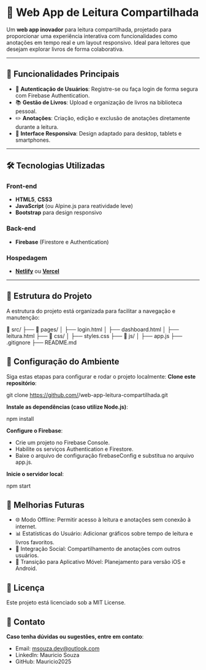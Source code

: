 # 📖 Web App de Leitura Compartilhada

Um **web app inovador** para leitura compartilhada, projetado para proporcionar uma experiência interativa com funcionalidades como anotações em tempo real e um layout responsivo. Ideal para leitores que desejam explorar livros de forma colaborativa.

---

## 🌟 Funcionalidades Principais

- 🔐 **Autenticação de Usuários**: Registre-se ou faça login de forma segura com Firebase Authentication.
- 📚 **Gestão de Livros**: Upload e organização de livros na biblioteca pessoal.
- ✏️ **Anotações**: Criação, edição e exclusão de anotações diretamente durante a leitura.
- 📱 **Interface Responsiva**: Design adaptado para desktop, tablets e smartphones.

---

## 🛠️ Tecnologias Utilizadas

### Front-end
- **HTML5**, **CSS3**
- **JavaScript** (ou Alpine.js para reatividade leve)
- **Bootstrap** para design responsivo

### Back-end
- **Firebase** (Firestore e Authentication)

### Hospedagem
- [**Netlify**](https://netlify.com) ou [**Vercel**](https://vercel.com)

---

## 📂 Estrutura do Projeto

A estrutura do projeto está organizada para facilitar a navegação e manutenção:

📁 src/
├── 📁 pages/
│   ├── login.html
│   ├── dashboard.html
│   ├── leitura.html
├── 📁 css/
│   ├── styles.css
├── 📁 js/
│   ├── app.js
├── .gitignore
├── README.md


## 🚀 Configuração do Ambiente

Siga estas etapas para configurar e rodar o projeto localmente:
**Clone este repositório**:

git clone https://github.com/<seu-usuario>/web-app-leitura-compartilhada.git

**Instale as dependências (caso utilize Node.js)**:

npm install

**Configure o Firebase**:

- Crie um projeto no Firebase Console.
- Habilite os serviços Authentication e Firestore.
- Baixe o arquivo de configuração firebaseConfig e substitua no arquivo app.js.

**Inicie o servidor local**:

npm start


## 🎨 Melhorias Futuras

- 🌐 Modo Offline: Permitir acesso à leitura e anotações sem conexão à internet.
- 📊 Estatísticas do Usuário: Adicionar gráficos sobre tempo de leitura e livros favoritos.
- 🤝 Integração Social: Compartilhamento de anotações com outros usuários.
- 📱 Transição para Aplicativo Móvel: Planejamento para versão iOS e Android.

## 📝 Licença

Este projeto está licenciado sob a MIT License.

## 👥 Contato
**Caso tenha dúvidas ou sugestões, entre em contato**:

- Email: msouza.dev@outlook.com
- LinkedIn: Mauricio Souza
- GitHub: Mauricio2025
